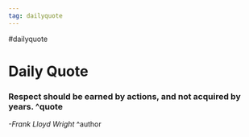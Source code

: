 ```yaml
---
tag: dailyquote
---
```


#dailyquote

# Daily Quote

### Respect should be earned by actions, and not acquired by years. ^quote
*-Frank Lloyd Wright* ^author
